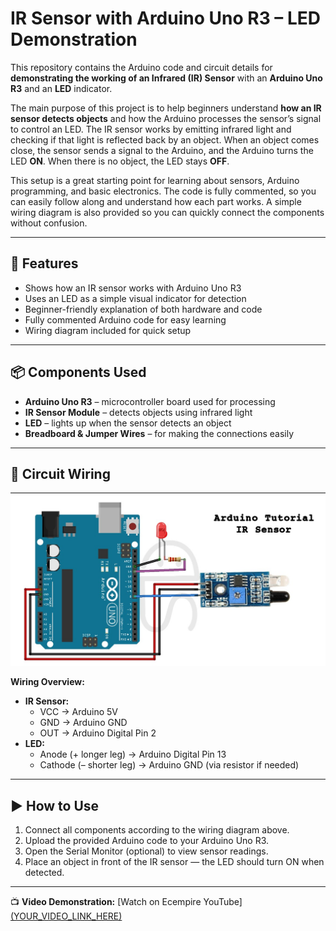 # IR Sensor with Arduino Uno R3 – LED Demonstration

This repository contains the Arduino code and circuit details for **demonstrating the working of an Infrared (IR) Sensor** with an **Arduino Uno R3** and an **LED** indicator.

The main purpose of this project is to help beginners understand **how an IR sensor detects objects** and how the Arduino processes the sensor’s signal to control an LED. The IR sensor works by emitting infrared light and checking if that light is reflected back by an object. When an object comes close, the sensor sends a signal to the Arduino, and the Arduino turns the LED **ON**. When there is no object, the LED stays **OFF**.

This setup is a great starting point for learning about sensors, Arduino programming, and basic electronics. The code is fully commented, so you can easily follow along and understand how each part works. A simple wiring diagram is also provided so you can quickly connect the components without confusion.

---

## 🔹 Features
- Shows how an IR sensor works with Arduino Uno R3  
- Uses an LED as a simple visual indicator for detection  
- Beginner-friendly explanation of both hardware and code  
- Fully commented Arduino code for easy learning  
- Wiring diagram included for quick setup  

---

## 📦 Components Used
- **Arduino Uno R3** – microcontroller board used for processing  
- **IR Sensor Module** – detects objects using infrared light  
- **LED** – lights up when the sensor detects an object  
- **Breadboard & Jumper Wires** – for making the connections easily  

---

## 🔌 Circuit Wiring

![IR Sensor](IR%20Sensor.jpg)


**Wiring Overview:**
- **IR Sensor:**
  - VCC → Arduino 5V
  - GND → Arduino GND
  - OUT → Arduino Digital Pin 2
- **LED:**
  - Anode (+ longer leg) → Arduino Digital Pin 13
  - Cathode (– shorter leg) → Arduino GND (via resistor if needed)

---

## ▶ How to Use
1. Connect all components according to the wiring diagram above.  
2. Upload the provided Arduino code to your Arduino Uno R3.  
3. Open the Serial Monitor (optional) to view sensor readings.  
4. Place an object in front of the IR sensor — the LED should turn ON when detected.  

---

📺 **Video Demonstration:** [Watch on Ecempire YouTube][(YOUR_VIDEO_LINK_HERE)](https://youtube.com/shorts/6z6q5uFFS4A?si=P9dpw4uhRzD-iw8n)
